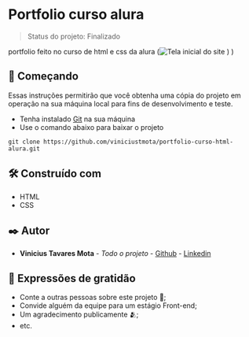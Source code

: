 # Portfolio curso alura

> Status do projeto: Finalizado

portfolio feito no curso de html e css da alura
(![Tela inicial do site](https://github.com/viniciustmota/portfolio-curso-html-alura/assets/106537834/0b8864b4-9c09-4b17-84e1-4d599de5e513)
)
)

## 🚀 Começando

Essas instruções permitirão que você obtenha uma cópia do projeto em operação na sua máquina local para fins de desenvolvimento e teste.

* Tenha instalado [Git](https://git-scm.com/) na sua máquina
* Use o comando abaixo para baixar o projeto
```
git clone https://github.com/viniciustmota/portfolio-curso-html-alura.git

```

## 🛠️ Construído com

* HTML
* CSS

## ✒️ Autor

* **Vinicius Tavares Mota** - *Todo o projeto* - [Github](https://github.com/viniciustmota) - [Linkedin](https://www.linkedin.com/in/viniciustmota)

## 🎁 Expressões de gratidão

* Conte a outras pessoas sobre este projeto 📢;
* Convide alguém da equipe para um estágio Front-end;
* Um agradecimento publicamente 🫂;
* etc.

